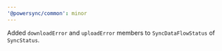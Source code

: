 ```yaml
---
'@powersync/common': minor
---
```


Added `downloadError` and `uploadError` members to `SyncDataFlowStatus` of `SyncStatus`.
